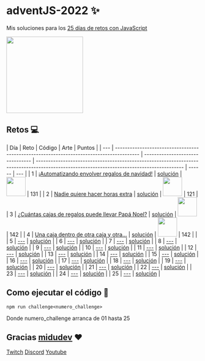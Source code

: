 # adventJS-2022 :sparkles:

Mis soluciones para los [25 días de retos con JavaScript](https://adventjs.dev/)

<img src="https://user-images.githubusercontent.com/37515166/205499330-15476acf-06ee-4651-acd2-5108c32d0b3c.PNG" height="200" />

## Retos :computer:

| Día | Reto                                                                                     | Código                           | Arte                                                                                                                                       | Puntos |
| --- | ---------------------------------------------------------------------------------------- | -------------------------------- | ------------------------------------------------------------------------------------------------------------------------------------------ | ------ | --- |
| 1   | [¡Automatizando envolver regalos de navidad!](https://adventjs.dev/es/challenges/2022/1) | [solución](./src/challenge01.js) | <img src="https://user-images.githubusercontent.com/37515166/204556732-51f4f61b-1372-4ee5-b0c3-4e629f94a770.png" width="50" height="50" /> | 131    |
| 2   | [Nadie quiere hacer horas extra](https://adventjs.dev/challenges/02)                     | [solución](./src/challenge02.js) | <img src="https://user-images.githubusercontent.com/37515166/204558432-bc26b385-7d28-4bf7-8db6-82a9025b43fd.png" width="50" height="50" /> | 121    |
| 3   | [¿Cuántas cajas de regalos puede llevar Papá Noel?](https://adventjs.dev/challenges/03)  | [solución](./src/challenge03.js) | <img src="https://user-images.githubusercontent.com/37515166/205497830-47b7aac5-0ab0-4fa5-8506-f7ec27f786e3.png" width="50" height="50" /> | 142    |
| 4   | [Una caja dentro de otra caja y otra...](https://adventjs.dev/challenges/04)             | [solución](./src/challenge04.js) | <img src="https://user-images.githubusercontent.com/37515166/205497830-47b7aac5-0ab0-4fa5-8506-f7ec27f786e3.png" width="50" height="50" /> | 142    |     |
| 5   | [---](https://adventjs.dev/challenges/05)                                                | [solución](./src/challenge05.js) |
| 6   | [---](https://adventjs.dev/challenges/06)                                                | [solución](./src/challenge06.js) |
| 7   | [---](https://adventjs.dev/challenges/07)                                                | [solución](./src/challenge07.js) |
| 8   | [---](https://adventjs.dev/challenges/08)                                                | [solución](./src/challenge08.js) |
| 9   | [---](https://adventjs.dev/challenges/09)                                                | [solución](./src/challenge09.js) |
| 10  | [---](https://adventjs.dev/challenges/10)                                                | [solución](./src/challenge10.js) |
| 11  | [---](https://adventjs.dev/challenges/11)                                                | [solución](./src/challenge11.js) |
| 12  | [---](https://adventjs.dev/challenges/12)                                                | [solución](./src/challenge12.js) |
| 13  | [---](https://adventjs.dev/challenges/13)                                                | [solución](./src/challenge13.js) |
| 14  | [---](https://adventjs.dev/challenges/14)                                                | [solución](./src/challenge14.js) |
| 15  | [---](https://adventjs.dev/challenges/15)                                                | [solución](./src/challenge15.js) |
| 16  | [---](https://adventjs.dev/challenges/16)                                                | [solución](./src/challenge16.js) |
| 17  | [---](https://adventjs.dev/challenges/17)                                                | [solución](./src/challenge17.js) |
| 18  | [---](https://adventjs.dev/challenges/18)                                                | [solución](./src/challenge18.js) |
| 19  | [---](https://adventjs.dev/challenges/19)                                                | [solución](./src/challenge19.js) |
| 20  | [---](https://adventjs.dev/challenges/20)                                                | [solución](./src/challenge20.js) |
| 21  | [---](https://adventjs.dev/challenges/21)                                                | [solución](./src/challenge21.js) |
| 22  | [---](https://adventjs.dev/challenges/22)                                                | [solución](./src/challenge22.js) |
| 23  | [---](https://adventjs.dev/challenges/23)                                                | [solución](./src/challenge23.js) |
| 24  | [---](https://adventjs.dev/challenges/24)                                                | [solución](./src/challenge24.js) |
| 25  | [---](https://adventjs.dev/challenges/25)                                                | [solución](./src/challenge25.js) |

## Como ejecutar el código :running:

```
npm run challenge<numero_challenge>
```

Donde numero_challenge arranca de 01 hasta 25

## Gracias [midudev](https://twitter.com/midudev) :heart:

[Twitch](https://twitch.tv/midudev) [Discord](https://discord.gg/midudev) [Youtube](https://youtube.com/midudev)
